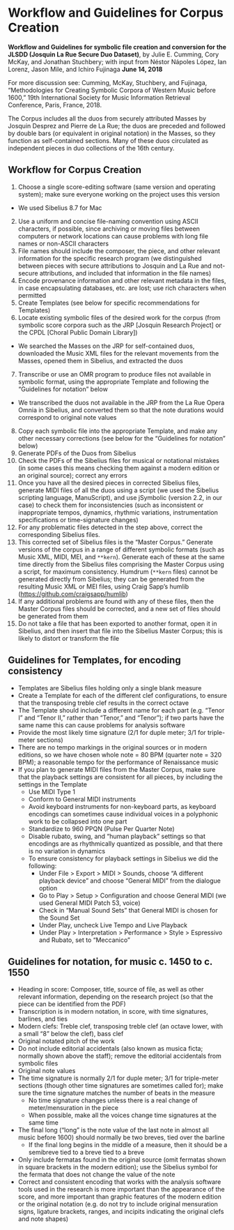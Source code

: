 # Workflow and Guidelines for Corpus Creation

**Workflow and Guidelines for symbolic file creation and conversion for the JLSDD (Josquin La Rue Secure Duo Dataset)**, by Julie E. Cumming, Cory McKay, and Jonathan Stuchbery; with input from Néstor Nápoles López, Ian Lorenz, Jason Mile, and Ichiro Fujinaga
**June 14, 2018**

For more discussion see:
Cumming, McKay, Stuchbery, and Fujinaga, “Methodologies for Creating Symbolic Corpora of Western Music before 1600,” 19th International Society for Music Information Retrieval Conference, Paris, France, 2018.

The Corpus includes all the duos from securely attributed Masses by Josquin Desprez and Pierre de La Rue; the duos are preceded and followed by double bars (or equivalent in original notation) in the Masses, so they function as self-contained sections. Many of these duos circulated as independent pieces in duo collections of the 16th century. 

## Workflow for Corpus Creation
1. Choose a single score-editing software (same version and operating system); make sure everyone working on the project uses this version
  * We used Sibelius 8.7 for Mac
2. Use a uniform and concise file-naming convention using ASCII characters, if possible, since archiving or moving files between computers or network locations can cause problems with long file names or non-ASCII characters
3. File names should include the composer, the piece, and other relevant information for the specific research program (we distinguished between pieces with secure attributions to Josquin and La Rue and not-secure attributions, and included that information in the file names)
4. Encode provenance information and other relevant metadata in the files, in case encapsulating databases, etc. are lost; use rich characters when permitted
5. Create Templates (see below for specific recommendations for Templates)
6. Locate existing symbolic files of the desired work for the corpus (from symbolic score corpora such as the JRP [Josquin Research Project] or the CPDL [Choral Public Domain Library])
  * We searched the Masses on the JRP for self-contained duos, downloaded the Music XML files for the relevant movements from the Masses, opened them in Sibelius, and extracted the duos 
7. Transcribe or use an OMR program to produce files not available in symbolic format, using the appropriate Template and following the “Guidelines for notation” below
  * We transcribed the duos not available in the JRP from the La Rue Opera Omnia in Sibelius, and converted them so that the note durations would correspond to original note values
8. Copy each symbolic file into the appropriate Template, and make any other necessary corrections (see below for the “Guidelines for notation” below)
9. Generate PDFs of the Duos from Sibelius
10. Check the PDFs of the Sibelius files for musical or notational mistakes (in some cases this means checking them against a modern edition or an original source); correct any errors
11. Once you have all the desired pieces in corrected Sibelius files, generate MIDI files of all the duos using a script (we used the Sibelius scripting language, ManuScript), and use jSymbolic (version 2.2, in our case) to check them for inconsistencies (such as inconsistent or inappropriate tempos, dynamics, rhythmic variations, instrumentation specifications or time-signature changes) 
12. For any problematic files detected in the step above, correct the corresponding Sibelius files.
13. This corrected set of Sibelius files is the “Master Corpus.” 
Generate versions of the corpus in a range of different symbolic formats (such as Music XML, MIDI, MEI, and `**kern`). Generate each of these at the same time directly from the Sibelius files comprising the Master Corpus using a script, for maximum consistency. Humdrum (`**kern` files) cannot be generated directly from Sibelius; they can be generated from the resulting Music XML or MEI files, using Craig Sapp’s humlib (https://github.com/craigsapp/humlib)
14. If any additional problems are found with any of these files, then the Master Corpus files should be corrected, and a new set of files should be generated from them
15. Do not take a file that has been exported to another format, open it in Sibelius, and then insert that file into the Sibelius Master Corpus; this is likely to distort or transform the file


## Guidelines for Templates, for encoding consistency
* Templates are Sibelius files holding only a single blank measure
* Create a Template for each of the different clef configurations, to ensure that the transposing treble clef results in the correct octave
* The Template should include a different name for each part (e.g. “Tenor I” and “Tenor II,” rather than “Tenor,” and  “Tenor”); if two parts have the same name this can cause problems for analysis software
* Provide the most likely time signature (2/1 for duple meter; 3/1 for triple-meter sections)
* There are no tempo markings in the original sources or in modern editions, so we have chosen whole note = 80 BPM (quarter note = 320 BPM); a reasonable tempo for the performance of Renaissance music
* If you plan to generate MIDI files from the Master Corpus, make sure that the playback settings are consistent for all pieces, by including the settings in the Template
  * Use MIDI Type 1
  * Conform to General MIDI instruments
  * Avoid keyboard instruments for non-keyboard parts, as keyboard encodings can sometimes cause individual voices in a polyphonic work to be collapsed into one part
  * Standardize to 960 PPQN (Pulse Per Quarter Note)
  * Disable rubato, swing, and “human playback” settings so that encodings are as rhythmically quantized as possible, and that there is no variation in dynamics
  * To ensure consistency for playback settings in Sibelius we did the following:
    * Under File > Export > MIDI > Sounds, choose “A different playback device” and choose “General MIDI” from the dialogue option
    * Go to Play > Setup > Configuration and choose General MIDI (we used General MIDI Patch 53, voice)
    * Check in “Manual Sound Sets” that General MIDI is chosen for the Sound Set 
    * Under Play, uncheck Live Tempo and Live Playback 
    * Under Play > Interpretation > Performance > Style > Espressivo and Rubato, set to “Meccanico” 

## Guidelines for notation, for music c. 1450 to c. 1550
* Heading in score: Composer, title, source of file, as well as other relevant information, depending on the research project (so that the piece can be identified from the PDF)
* Transcription is in modern notation, in score, with time signatures, barlines, and ties
* Modern clefs: Treble clef, transposing treble clef (an octave lower, with a small “8” below the clef), bass clef
* Original notated pitch of the work
* Do not include editorial accidentals (also known as musica ficta; normally shown above the staff); remove the editorial accidentals from symbolic files
* Original note values
* The time signature is normally 2/1 for duple meter; 3/1 for triple-meter sections (though other time signatures are sometimes called for); make sure the time signature matches the number of beats in the measure
  * No time signature changes unless there is a real change of meter/mensuration in the piece 
  * When possible, make all the voices change time signatures at the same time
* The final long (“long” is the note value of the last note in almost all music before 1600) should normally be two breves, tied over the barline
  * If the final long begins in the middle of a measure, then it should be a semibreve tied to a breve tied to a breve
* Only include fermatas found in the original source (omit fermatas shown in square brackets in the modern edition); use the Sibelius symbol for the fermata that does not change the value of the note
* Correct and consistent encoding that works with the analysis software tools used in the research is more important than the appearance of the score, and more important than graphic features of the modern edition or the original notation (e.g. do not try to include original mensuration signs, ligature brackets, ranges, and incipits indicating the original clefs and note shapes)

